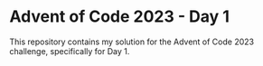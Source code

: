 # Advent of Code 2023 - Day 1

This repository contains my solution for the Advent of Code 2023 challenge, specifically for Day 1.
